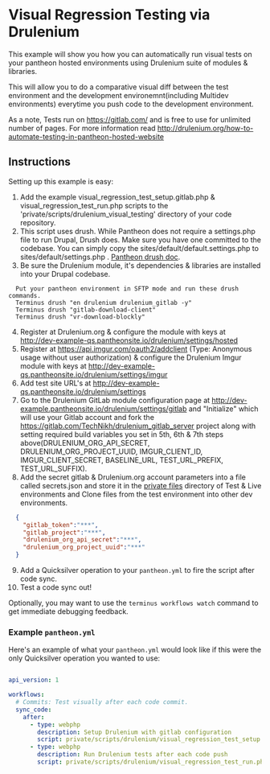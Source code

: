 # Visual Regression Testing via Drulenium #

This example will show you how you can automatically run visual tests on your pantheon hosted environments using Drulenium suite of modules & libraries. 

This will allow you to do a comparative visual diff between the test environment and the development environemnt(including Multidev environments) everytime you push code to the development environment.

As a note, Tests run on https://gitlab.com/ and is free to use for unlimited number of pages. For more information read http://drulenium.org/how-to-automate-testing-in-pantheon-hosted-website

## Instructions ##

Setting up this example is easy:

1. Add the example visual_regression_test_setup.gitlab.php & visual_regression_test_run.php scripts to the 'private/scripts/drulenium_visual_testing' directory of your code repository.
2. This script uses drush. While Pantheon does not require a settings.php file to run Drupal, Drush does. Make sure you have one committed to the codebase. You can simply copy the sites/default/default.settings.php to sites/default/settings.php . [Pantheon drush doc](https://pantheon.io/docs/drush/).
3. Be sure the Drulenium module, it's dependencies & libraries are installed into your Drupal codebase.

  ```
    Put your pantheon environment in SFTP mode and run these drush commands.
    Terminus drush "en drulenium drulenium_gitlab -y"
    Terminus drush "gitlab-download-client"
    Terminus drush "vr-download-blockly"
  ```
4. Register at Drulenium.org & configure the module with keys at http://dev-example-qs.pantheonsite.io/drulenium/settings/hosted
5. Register at https://api.imgur.com/oauth2/addclient (Type: Anonymous usage without user authorization) & configure the Drulenium Imgur module with keys at http://dev-example-qs.pantheonsite.io/drulenium/settings/imgur
6. Add test site URL's at http://dev-example-qs.pantheonsite.io/drulenium/settings
7. Go to the Drulenium GitLab module configuration page at http://dev-example.pantheonsite.io/drulenium/settings/gitlab and "Initialize" which will use your Gitlab account and fork the https://gitlab.com/TechNikh/drulenium_gitlab_server project along with setting required build variables you set in 5th, 6th & 7th steps above(DRULENIUM_ORG_API_SECRET, DRULENIUM_ORG_PROJECT_UUID, IMGUR_CLIENT_ID, IMGUR_CLIENT_SECRET, BASELINE_URL, TEST_URL_PREFIX, TEST_URL_SUFFIX).
8. Add the secret gitlab & Drulenium.org account parameters into a file called secrets.json and store it in the [private files](https://pantheon.io/docs/articles/sites/private-files/) directory of Test & Live environments and Clone files from the test environment into other dev environments.

  ```json
    {  
	  "gitlab_token":"***",
	  "gitlab_project":"***",
	  "drulenium_org_api_secret":"***",
	  "drulenium_org_project_uuid":"***"
	}
  ```
9. Add a Quicksilver operation to your `pantheon.yml` to fire the script after code sync.
10. Test a code sync out!

Optionally, you may want to use the `terminus workflows watch` command to get immediate debugging feedback.

### Example `pantheon.yml` ###

Here's an example of what your `pantheon.yml` would look like if this were the only Quicksilver operation you wanted to use:

```yaml

api_version: 1

workflows:
  # Commits: Test visually after each code commit.
  sync_code:
    after:
      - type: webphp
        description: Setup Drulenium with gitlab configuration
        script: private/scripts/drulenium/visual_regression_test_setup.gitlab.php
      - type: webphp
        description: Run Drulenium tests after each code push
        script: private/scripts/drulenium/visual_regression_test_run.php

```


